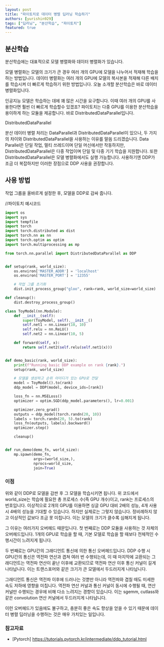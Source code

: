 ```yaml
---
layout: post
title: "파이토치로 데이터 병렬 딥러닝 학습하기"
authors: [yurishin929]
tags: ["딥러닝", "분산학습", "파이토치"]
featured: true
---
```

 
## 분산학습

분산학습에는 대표적으로 모델 병렬화와 데이터 병렬화가 있습니다.

모델 병렬화는 모델의 크기가 큰 경우 여러 개의 GPU에 모델을 나누어서 적재해 학습을 하는 방법입니다.
데이터 병렬화는 여러 개의 GPU에 모델의 복사본을 적재해 다른 배치를 학습시켜 더 빠르게 학습하기 위한 방법입니다. 오늘 소개할 분산학습은 바로 데이터 병렬화입니다.

인공지능 모델은 학습하는 데에 꽤 많은 시간을 요구합니다. 이때 여러 개의 GPU를 사용한다면 훨씬 더 빠르게 학습할수 있겠죠?
파이토치는 다중 GPU를 이용한 분산학습을 용이하게 하는 모듈을 제공합니다. 바로 DistributedDataParallel입니다.

DistributedDataParallel

분산 데이터 병렬 처리는 DataParallel과 DistributedDataParallel이 있으나, 두 가지의 차이와 DistributedDataParallel을 사용하는 이유를 말씀 드리겠습니다.
Data Parallel은 단일 작업, 멀티 쓰레드이며 단일 머신에서만 작동하지만, DistributedDataParallel은 다중 작업이며 단일 및 다중 기기 학습을 지원합니다.
또한 DistributedDataParallel은 모델 병렬화에서도 실행 가능합니다. 사용하기엔 DDP가 조금 더 복잡하지만 이러한 장점으로 DDP 사용을 권장합니다.

## 사용 방법

작업 그룹을 올바르게 설정한 후, 모델을 DDP로 감싸 줍니다.

//파이토치 예시코드  

```py
import os
import sys
import tempfile
import torch
import torch.distributed as dist
import torch.nn as nn
import torch.optim as optim
import torch.multiprocessing as mp

from torch.nn.parallel import DistributedDataParallel as DDP


def setup(rank, world_size):
    os.environ['MASTER_ADDR'] = 'localhost'
    os.environ['MASTER_PORT'] = '12355'

    # 작업 그룹 초기화
    dist.init_process_group("gloo", rank=rank, world_size=world_size)

def cleanup():
    dist.destroy_process_group()

class ToyModel(nn.Module):
    def __init__(self):
        super(ToyModel, self).__init__()
        self.net1 = nn.Linear(10, 10)
        self.relu = nn.ReLU()
        self.net2 = nn.Linear(10, 5)

    def forward(self, x):
        return self.net2(self.relu(self.net1(x)))


def demo_basic(rank, world_size):
    print(f"Running basic DDP example on rank {rank}.")
    setup(rank, world_size)

    # 모델을 생성하고 순위 아이디가 있는 GPU로 전달
    model = ToyModel().to(rank)
    ddp_model = DDP(model, device_ids=[rank])

    loss_fn = nn.MSELoss()
    optimizer = optim.SGD(ddp_model.parameters(), lr=0.001)

    optimizer.zero_grad()
    outputs = ddp_model(torch.randn(20, 10))
    labels = torch.randn(20, 5).to(rank)
    loss_fn(outputs, labels).backward()
    optimizer.step()

    cleanup()


def run_demo(demo_fn, world_size):
    mp.spawn(demo_fn,
             args=(world_size,),
             nprocs=world_size,
             join=True)
```

### 이점

위와 같이 DDP로 모델을 감싼 후 그 모델을 학습시키면 됩니다. 위 코드에서 world_size는 학습에 필요한 총 프로세스 수(즉 GPU 개수)이고, rank는 프로세스의 번호입니다.
이상적으로 2개의 GPU를 이용하면 싱글 GPU 대비 2배의 성능, 4개 사용시 4배의 성능을 기대할 수 있습니다.
하지만 실제로는 그렇지 않습니다. 정비례하지 않고 이상적인 값보다 조금 못 미칩니다. 이는 모델의 크기가 클수록 심해지게 됩니다.

그 이유는 여러가지 오버헤드 때문입니다.
첫 번째로는 DDP 모듈을 사용하는 것 자체의 오버헤드입니다.
1개의 GPU로 학습을 할 때, 기본 모델로 학습을 할 때보다 전체적인 수행시간이 느려지게 됩니다.

두 번째로는 GPU간의 그래디언트 통신에 의한 통신 오버헤드입니다.
DDP 수행 시 GPU간의 통신은 역전파 연산과 겹쳐 여러 번 수행되는데, 이 때 마지막에 교환되는 그래디언트는 역전파 연산이 끝난 이후에 교환되므로 역전파 연산 이후 통신 커널이 길게 나타납니다. 이는 트랜스포머와 같은 크기가 큰 모델에서 두드러지게 나타납니다.

그래디언트 통신은 역전파 이후에 드러나는 것뿐만 아니라 역전파와 겹칠 때도 미세한 속도 저하에 영향을 미칩니다.
역전파 연산 커널과 통신 커널이 동시에 수행될 때, 연산 커널만 수행되는 경우에 비해 다소 느려지는 경향이 있습니다.
이는 sgemm, cutlass와 같은 convolution 연산 커널에서 두드러지게 나타납니다.

이런 오버헤드가 있음에도 불구하고, 충분히 좋은 속도 향상을 얻을 수 있기 때문에 데이터 병렬 딥러닝을 수행하는 것은 매우 가치있는 일입니다.

### 참고자료

- [Pytorch] <https://tutorials.pytorch.kr/intermediate/ddp_tutorial.html>
